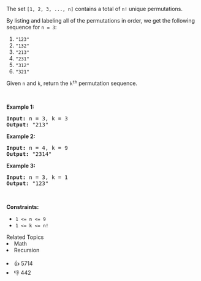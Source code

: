 <p>The set <code>[1, 2, 3, ...,&nbsp;n]</code> contains a total of <code>n!</code> unique permutations.</p>

<p>By listing and labeling all of the permutations in order, we get the following sequence for <code>n = 3</code>:</p>

<ol> 
 <li><code>"123"</code></li> 
 <li><code>"132"</code></li> 
 <li><code>"213"</code></li> 
 <li><code>"231"</code></li> 
 <li><code>"312"</code></li> 
 <li><code>"321"</code></li> 
</ol>

<p>Given <code>n</code> and <code>k</code>, return the <code>k<sup>th</sup></code> permutation sequence.</p>

<p>&nbsp;</p> 
<p><strong class="example">Example 1:</strong></p> 
<pre><strong>Input:</strong> n = 3, k = 3
<strong>Output:</strong> "213"
</pre>
<p><strong class="example">Example 2:</strong></p> 
<pre><strong>Input:</strong> n = 4, k = 9
<strong>Output:</strong> "2314"
</pre>
<p><strong class="example">Example 3:</strong></p> 
<pre><strong>Input:</strong> n = 3, k = 1
<strong>Output:</strong> "123"
</pre> 
<p>&nbsp;</p> 
<p><strong>Constraints:</strong></p>

<ul> 
 <li><code>1 &lt;= n &lt;= 9</code></li> 
 <li><code>1 &lt;= k &lt;= n!</code></li> 
</ul>

<div><div>Related Topics</div><div><li>Math</li><li>Recursion</li></div></div><br><div><li>👍 5714</li><li>👎 442</li></div>